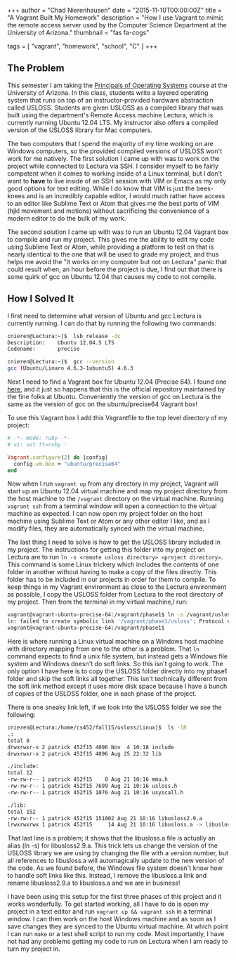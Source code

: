 +++
author = "Chad Nierenhausen"
date = "2015-11-10T00:00:00Z"
title = "A Vagrant Built My Homework"
description = "How I use Vagrant to mimic the remote access server used by the Computer Science Department at the University of Arizona."
thumbnail = "fas fa-cogs"

tags = [ "vagrant", "homework", "school", "C" ]
+++

## The Problem
This semester I am taking the [Principals of Operating Systems][class] course at the University of Arizona. In this class, students write a layered operating system that runs on top of an instructor-provided hardware abstraction called USLOSS. Students are given USLOSS as a compiled library that was built using the department's Remote Access machine Lectura, which is currently running Ubuntu 12.04 LTS. My instructor also offers a compiled version of the USLOSS library for Mac computers.

<!--more-->

The two computers that I spend the majority of my time working on are Windows computers, so the provided compiled versions of USLOSS won't work for me natively. The first solution I came up with was to work on the project while connected to Lectura via SSH. I consider myself to be fairly competent when it comes to working inside of a Linux terminal, but I don't want to **have** to live inside of an SSH session with VIM or Emacs as my only good options for text editing. While I do know that VIM is just the bees-knees and is an incredibly capable editor, I would much rather have access to an editor like Sublime Text or Atom that gives me the best parts of VIM (hjkl movement and motions) without sacrificing the convenience of a modern editor to do the bulk of my work.

The second solution I came up with was to run an Ubuntu 12.04 Vagrant box to compile and run my project. This gives me the ability to edit my code using Sublime Text or Atom, while providing a platform to test on that is nearly identical to the one that will be used to grade my project, and thus helps me avoid the "it works on my computer but not on Lectura" panic that could result when, an hour before the project is due, I find out that there is some quirk of gcc on Ubuntu 12.04 that causes my code to not compile.

## How I Solved It
I first need to determine what version of Ubuntu and gcc Lectura is currently running. I can do that by running the following two commands:

~~~ bash
cnieren@Lectura:~|$  lsb_release -dc
Description:    Ubuntu 12.04.5 LTS
Codename:       precise

cnieren@Lectura:~|$  gcc --version
gcc (Ubuntu/Linaro 4.6.3-1ubuntu5) 4.6.3
~~~

Next I need to find a Vagrant box for Ubuntu 12.04 (Precise 64). I found one [here][precise], and it just so happens that this is the official repository maintained by the fine folks at Ubuntu. Conveniently the version of gcc on Lectura is the same as the version of gcc on the ubuntu/precise64 Vagrant box!

To use this Vagrant box I add this Vagrantfile to the top level directory of my project:

~~~ ruby
# -*- mode: ruby -*-
# vi: set ft=ruby :

Vagrant.configure(2) do |config|
  config.vm.box = "ubuntu/precise64"
end
~~~

Now when I run ```vagrant up``` from any directory in my project, Vagrant will start up an Ubuntu 12.04 virtual machine and map my project directory from the host machine to the ```/vagrant``` directory on the virtual machine. Running ```vagrant ssh``` from a terminal window will open a connection to the virtual machine as expected. I can now open my project folder on the host machine using Sublime Text or Atom or any other editor I like, and as I modify files, they are automatically synced with the virtual machine.

The last thing I need to solve is how to get the USLOSS library included in my project. The instructions for getting this folder into my project on Lectura are to run ```ln -s <remote usloss directory> <project directory>```. This command is some Linux trickery which includes the contents of one folder in another without having to make a copy of the files directly. This folder has to be included in our projects in order for them to compile. To keep things in my Vagrant environment as close to the Lectura environment as possible, I copy the USLOSS folder from Lectura to the root directory of my project. Then from the terminal in my virtual machine,I run:

~~~ bash
vagrant@vagrant-ubuntu-precise-64:/vagrant/phase1$ ln -s /vagrant/usloss /vagrant/phase1/usloss
ln: failed to create symbolic link '/vagrant/phase1/usloss': Protocol error
vagrant@vagrant-ubuntu-precise-64:/vagrant/phase1$
~~~

Here is where running a Linux virtual machine on a Windows host machine with directory mapping from one to the other is a problem. That ```ln``` command expects to find a unix file system, but instead gets a Windows file system and Windows doesn't do soft links. So this isn't going to work. The only option I have here is to copy the USLOSS folder directly into my phase1 folder and skip the soft links all together. This isn't technically different from the soft link method except it uses more disk space because I have a bunch of copies of the USLOSS folder, one in each phase of the project.

There is one sneaky link left, if we look into the USLOSS folder we see the following:

~~~ bash
cnieren@Lectura:/home/cs452/fall15/usloss/Linux|$  ls -lR
.:
total 8
drwxrwxr-x 2 patrick 452f15 4096 Nov  4 10:18 include
drwxrwxr-x 2 patrick 452f15 4096 Aug 25 22:32 lib

./include:
total 12
-rw-rw-r-- 1 patrick 452f15    0 Aug 21 10:16 mmu.h
-rw-rw-r-- 1 patrick 452f15 7699 Aug 21 10:16 usloss.h
-rw-rw-r-- 1 patrick 452f15 1076 Aug 21 10:16 usyscall.h

./lib:
total 152
-rw-rw-r-- 1 patrick 452f15 151002 Aug 21 10:16 libusloss2.9.a
lrwxrwxrwx 1 patrick 452f15     14 Aug 21 10:16 libusloss.a -> libusloss2.9.a
~~~

That last line is a problem; it shows that the libusloss.a file is actually an alias (ln -s) for libusloss2.9.a. This trick lets us change the version of the USLOSS library we are using by changing the file with a version number, but  all references to libusloss.a will automagically update to the new version of the code. As we found before, the Windows file system doesn't know how to handle soft links like this. Instead, I remove the libusloss.a link and rename libusloss2.9.a to libusloss.a and we are in business!

I have been using this setup for the first three phases of this project and it works wonderfully. To get started working, all I have to do is open my project in a text editor and run ```vagrant up && vagrant ssh``` in a terminal window. I can then work on the host Windows machine and as soon as I save changes they are synced to the Ubuntu virtual machine. At which point I can run ```make``` or a test shell script to run my code. Most importantly, I have not had any problems getting my code to run on Lectura when I am ready to turn my project in.

[class]: http://www.cs.arizona.edu/courses/cs452.html
[precise]: https://atlas.hashicorp.com/ubuntu/boxes/precise64
